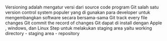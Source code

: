 Versioning adalah mengatur versi dari source code program
Git salah satu version control system populer yang di gunakan para developer untuk mengembangkan software secara bersama-sama
Git track every file changes
Git commit the record of changes
Git dapat di install dengan Apple , windows, dan Linux
Step untuk melakukan staging area yaitu working directory - staging area - repository